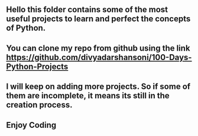 ## Hello this folder contains some of the most useful projects to learn and perfect the concepts of Python.

## You can clone my repo from github using the link https://github.com/divyadarshansoni/100-Days-Python-Projects 

## I will keep on adding more projects. So if some of them are incomplete, it means its still in the creation process.

## Enjoy Coding